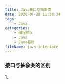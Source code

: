```yaml
---
title: Java接口与抽象类
date: 2020-07-28 11:38:34
tags:
	- Java
categories:
	- 编程相关
	- Java
	- Java基础
fileName: java-interface
---
```






### 接口与抽象类的区别

1、 
